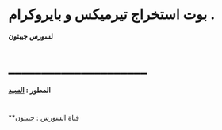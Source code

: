 # بوت استخراج تيرميكس و بايروكرام .

**لسورس جيبثون**
# _____________________

**المطور : [السيد](https://t.me/lml10l)**
# 
**قناة السورس : [جيبثون](https://t.me/jepthon)
